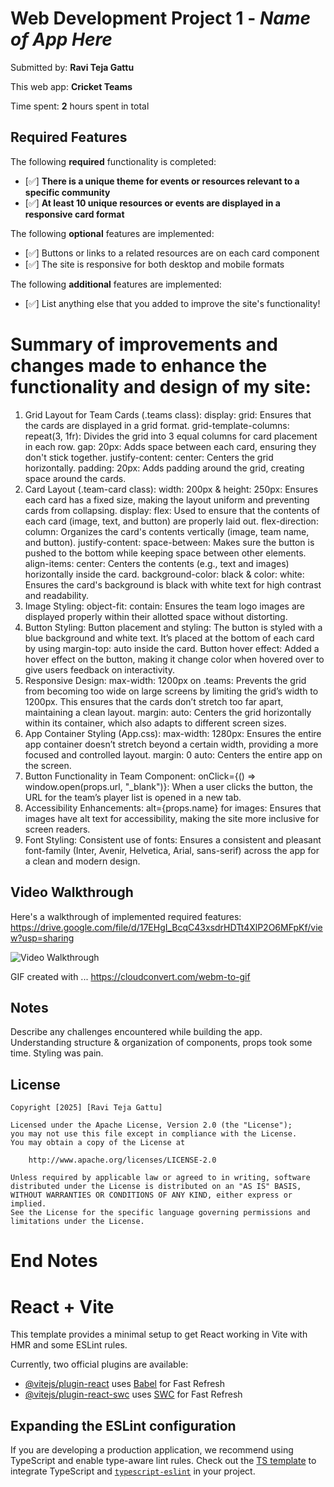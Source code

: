 # Web Development Project 1 - *Name of App Here*

Submitted by: **Ravi Teja Gattu**

This web app: **Cricket Teams**

Time spent: **2** hours spent in total

## Required Features

The following **required** functionality is completed:

- [✅] **There is a unique theme for events or resources relevant to a specific community**
- [✅] **At least 10 unique resources or events are displayed in a responsive card format**

The following **optional** features are implemented:

- [✅] Buttons or links to a related resources are on each card component
- [✅] The site is responsive for both desktop and mobile formats

The following **additional** features are implemented:

* [✅] List anything else that you added to improve the site's functionality!
# Summary of improvements and changes made to enhance the functionality and design of my site:

1. Grid Layout for Team Cards (.teams class):
display: grid: Ensures that the cards are displayed in a grid format.
grid-template-columns: repeat(3, 1fr): Divides the grid into 3 equal columns for card placement in each row.
gap: 20px: Adds space between each card, ensuring they don't stick together.
justify-content: center: Centers the grid horizontally.
padding: 20px: Adds padding around the grid, creating space around the cards.
2. Card Layout (.team-card class):
width: 200px & height: 250px: Ensures each card has a fixed size, making the layout uniform and preventing cards from collapsing.
display: flex: Used to ensure that the contents of each card (image, text, and button) are properly laid out.
flex-direction: column: Organizes the card's contents vertically (image, team name, and button).
justify-content: space-between: Makes sure the button is pushed to the bottom while keeping space between other elements.
align-items: center: Centers the contents (e.g., text and images) horizontally inside the card.
background-color: black & color: white: Ensures the card's background is black with white text for high contrast and readability.
3. Image Styling:
object-fit: contain: Ensures the team logo images are displayed properly within their allotted space without distorting.
4. Button Styling:
Button placement and styling: The button is styled with a blue background and white text. It’s placed at the bottom of each card by using margin-top: auto inside the card.
Button hover effect: Added a hover effect on the button, making it change color when hovered over to give users feedback on interactivity.
5. Responsive Design:
max-width: 1200px on .teams: Prevents the grid from becoming too wide on large screens by limiting the grid’s width to 1200px. This ensures that the cards don’t stretch too far apart, maintaining a clean layout.
margin: auto: Centers the grid horizontally within its container, which also adapts to different screen sizes.
6. App Container Styling (App.css):
max-width: 1280px: Ensures the entire app container doesn’t stretch beyond a certain width, providing a more focused and controlled layout.
margin: 0 auto: Centers the entire app on the screen.
7. Button Functionality in Team Component:
onClick={() => window.open(props.url, "_blank")}: When a user clicks the button, the URL for the team’s player list is opened in a new tab.
8. Accessibility Enhancements:
alt={props.name} for images: Ensures that images have alt text for accessibility, making the site more inclusive for screen readers.
9. Font Styling:
Consistent use of fonts: Ensures a consistent and pleasant font-family (Inter, Avenir, Helvetica, Arial, sans-serif) across the app for a clean and modern design.

## Video Walkthrough

Here's a walkthrough of implemented required features:
https://drive.google.com/file/d/17EHgI_BcqC43xsdrHDTt4XlP2O6MFpKf/view?usp=sharing

<img src='https://submissions.us-east-1.linodeobjects.com/web102/HP-dj1Ak.gif' title='Video Walkthrough' width='' alt='Video Walkthrough' />

<!-- Replace this with whatever GIF tool you used! -->
GIF created with ...  https://cloudconvert.com/webm-to-gif
<!-- Recommended tools:
[Kap](https://getkap.co/) for macOS
[ScreenToGif](https://www.screentogif.com/) for Windows
[peek](https://github.com/phw/peek) for Linux. -->

## Notes

Describe any challenges encountered while building the app.
Understanding structure & organization of components, props took some time.
Styling was pain.

## License

    Copyright [2025] [Ravi Teja Gattu]

    Licensed under the Apache License, Version 2.0 (the "License");
    you may not use this file except in compliance with the License.
    You may obtain a copy of the License at

        http://www.apache.org/licenses/LICENSE-2.0

    Unless required by applicable law or agreed to in writing, software
    distributed under the License is distributed on an "AS IS" BASIS,
    WITHOUT WARRANTIES OR CONDITIONS OF ANY KIND, either express or implied.
    See the License for the specific language governing permissions and
    limitations under the License.
    
    
# End Notes

# React + Vite

This template provides a minimal setup to get React working in Vite with HMR and some ESLint rules.

Currently, two official plugins are available:

- [@vitejs/plugin-react](https://github.com/vitejs/vite-plugin-react/blob/main/packages/plugin-react/README.md) uses [Babel](https://babeljs.io/) for Fast Refresh
- [@vitejs/plugin-react-swc](https://github.com/vitejs/vite-plugin-react-swc) uses [SWC](https://swc.rs/) for Fast Refresh

## Expanding the ESLint configuration

If you are developing a production application, we recommend using TypeScript and enable type-aware lint rules. Check out the [TS template](https://github.com/vitejs/vite/tree/main/packages/create-vite/template-react-ts) to integrate TypeScript and [`typescript-eslint`](https://typescript-eslint.io) in your project.
